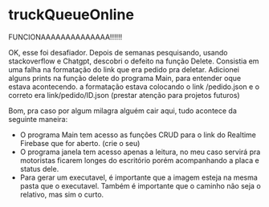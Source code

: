 # truckQueueOnline
FUNCIONAAAAAAAAAAAAAA!!!!!!

OK, esse foi desafiador. Depois de semanas pesquisando, usando stackoverflow e Chatgpt, descobri o defeito na função Delete.
Consistia em uma falha na formatação do link que era pedido pra deletar.
Adicionei alguns prints na função delete do programa Main, para entender oque estava acontecendo. a formatação estava colocando o link /pedido.json
e o correto era link/pedido/ID.json (prestar atenção para projetos futuros)

Bom, pra caso por algum milagra alguém cair aqui, tudo acontece da seguinte maneira:
- O programa Main tem acesso as funções CRUD para o link do Realtime Firebase que for aberto. (crie o seu)
- O programa janela tem acesso apenas a leitura, no meu caso servirá pra motoristas ficarem longes do escritório porém acompanhando a placa e status dele.
- Para gerar um executavel, é importante que a imagem esteja na mesma pasta que o executavel. Também é importante que o caminho não seja o relativo, mas sim o curto.
